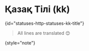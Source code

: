 # Қазақ Тілі (kk)
{id="statuses-http-statuses-kk-title"}

> All lines are translated 😊
>
{style="note"}
